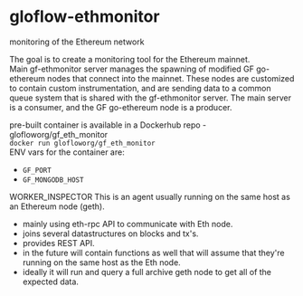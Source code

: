 # gloflow-ethmonitor
monitoring of the Ethereum network





The goal is to create a monitoring tool for the Ethereum mainnet.  
Main gf-ethmonitor server manages the spawning of modified GF go-ethereum nodes that connect into the mainnet. These nodes are customized to contain custom instrumentation, and are sending data to a common queue system that is shared with the gf-ethmonitor server. The main server is a consumer, and the GF go-ethereum node is a producer.  

pre-built container is available in a Dockerhub repo - glofloworg/gf_eth_monitor  
`docker run glofloworg/gf_eth_monitor`  
ENV vars for the container are:  
- `GF_PORT`
- `GF_MONGODB_HOST`




WORKER_INSPECTOR
This is an agent usually running on the same host as an Ethereum node (geth).
- mainly using eth-rpc API to communicate with Eth node. 
- joins several datastructures on blocks and tx's.
- provides REST API.
- in the future will contain functions as well that will assume that they're running on the same host as the Eth node.
- ideally it will run and query a full archive geth node to get all of the expected data.